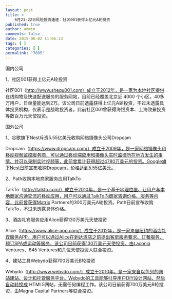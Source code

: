 ```yaml
---
layout: post
title: >
    6月21-22日风险投资速递：社区001获得上亿元A轮投资
published: true
author: admin
comments: false
date: 2015-06-02 11:06:13
tags: [ ]
categories: [ ]
permalink: "7805"
---
```



国内公司

1、社区001获得上亿元A轮投资

社区001（http://www.shequ001.com）成立于2012年，是一家为本地社区提供 在线购物及快速配送服务的服务网站，目前已经覆盖北京近 4000 个小区，40多万用户，日单量能达到2万。该公司日前透露获得上亿元A轮投资，不过未透露具体投资机构，仅表示是战略投资者。此前社区001曾获得海银资本、上海致景投资等数百万元天使投资。

国外公司

1、谷歌旗下Nest斥资5.55亿美元收购网络摄像头公司Dropcam

Dropcam（https://www.dropcam.com/）成立于2009年，是一家网络摄像头和移动视频监控服务商，可以通过移动端应用和摄像头实时监控所在地方发生的事情、并可以录制实时视频等，此前曾累计获得超过4780万美元的投资。Google旗下Nest日前宣布收购Dropcam，价格达到5.55亿美元。

2、Path收购本地商家服务应用TalkTo

TalkTo（http://talkto.com/）成立于2010年，是一个基于地理位置、让用户与本地商家沟通交流的移动应用，用户可以通过TalkTo向商家咨询价格、服务等内容，此前曾获得Matrix Partners的300万美元A轮投资。Path日前宣布收购TalkTo，不过未透露具体价格。

3、酒店礼宾服务应用Alice获得130万美元天使投资

Alice（https://www.alice-app.com/）成立于2012年，是一家来自纽约的酒店礼宾服务APP，用户可以通过Alice在到达酒店之前提出客房服务要求、订餐服务、预订SPA或运动等服务，该公司日前获得130万美元天使投资，由Laconia Ventures、645 Ventures和几位天使投资人联合投资。

4、建站工具Webydo获得700万美元B轮投资

Webydo（http://www.webydo.com/）成立于2010年，是一家来自以色列的网站建站、设计和托管服务平台。Webydo的工具能够引导用户DIY设计网站、然后自动转换成 HTML5网站，无需任何编程工作。该公司日前获得700万美元B轮投资，由Magna Capital Partners等联合投资。